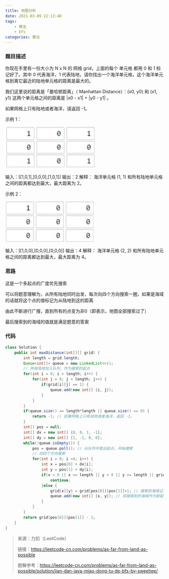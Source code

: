 ```yaml
---
title: 地图分析
date: 2021-03-09 22:13:40
tags: 
	- 算法
	- bfs
categories: 算法
---
```


### 题目描述

你现在手里有一份大小为 N x N 的 网格 grid，上面的每个 单元格 都用 0 和 1 标记好了。其中 0 代表海洋，1 代表陆地，请你找出一个海洋单元格，这个海洋单元格到离它最近的陆地单元格的距离是最大的。

我们这里说的距离是「曼哈顿距离」（ Manhattan Distance）：(x0, y0) 和 (x1, y1) 这两个单元格之间的距离是 |x0 - x1| + |y0 - y1| 。

如果网格上只有陆地或者海洋，请返回 -1。

<!-- more -->

示例 1：

![image-20210315222121170](./images/pictures/006a30a03cc44f8da9507e740b0585aa.png)

输入：[[1,0,1],[0,0,0],[1,0,1]]
输出：2
解释： 
海洋单元格 (1, 1) 和所有陆地单元格之间的距离都达到最大，最大距离为 2。

示例 2：

![image-20210315222056930](./images/pictures/cb2ae3905f804aaeb2a4b0610371a737.png)

输入：[[1,0,0],[0,0,0],[0,0,0]]
输出：4
解释： 
海洋单元格 (2, 2) 和所有陆地单元格之间的距离都达到最大，最大距离为 4。

### 思路

这是一个多起点的广度优先搜索

可以将题意理解为，从所有陆地同时出发，每次向四个方向搜索一圈，如果是海域的话就将这个点的值标记为从陆地到这的距离

由此不断进行广搜，直到所有的点变为非0（即表示，地图全部搜索过了）

最后搜索到的海域的值就是满足题意的答案

### 代码

```java
class Solution {
    public int maxDistance(int[][] grid) {
		int length = grid.length;
		Queue<int[]> queue = new LinkedList<>();
        // 所有陆地加入队列，作为搜索的起点
		for(int i = 0; i < length; i++) {
			for(int j = 0; j < length; j++) {
				if(grid[i][j] == 1) {
					queue.add(new int[] {i, j});
				}
			}
		}
		if(queue.size() == length*length || queue.size() == 0) {
			return -1; // 如果网格上只有陆地或者海洋，返回 -1。
		}
		int[] pos = null;
		int[] dx = new int[] {0, 0, 1, -1};
		int[] dy = new int[] {1, -1, 0, 0};
		while(!queue.isEmpty()) {
			pos = queue.poll(); // 从队列中取出起点，开始搜索 
            // 向四个方向搜索
			for(int i = 0; i <4; i++) {
				int x = pos[0] + dx[i];
				int y = pos[1] + dy[i];
				if(x < 0 || x >= length || y < 0 || y >= length || grid[x][y] != 0) { // 非0表示搜索过了
					continue;
				}else {
					grid[x][y] = grid[pos[0]][pos[1]]+1; // 搜索到海域记录距离
					queue.add(new int[] {x, y}); // 将搜索到的海域作为新起点，继续向四个方向搜索
				}
			}
		}
		return grid[pos[0]][pos[1]] - 1;
	}
}
```





> 来源：力扣（LeetCode）
>
> 链接：https://leetcode-cn.com/problems/as-far-from-land-as-possible
>
> 题解参考：https://leetcode-cn.com/problems/as-far-from-land-as-possible/solution/jian-dan-java-miao-dong-tu-de-bfs-by-sweetiee/